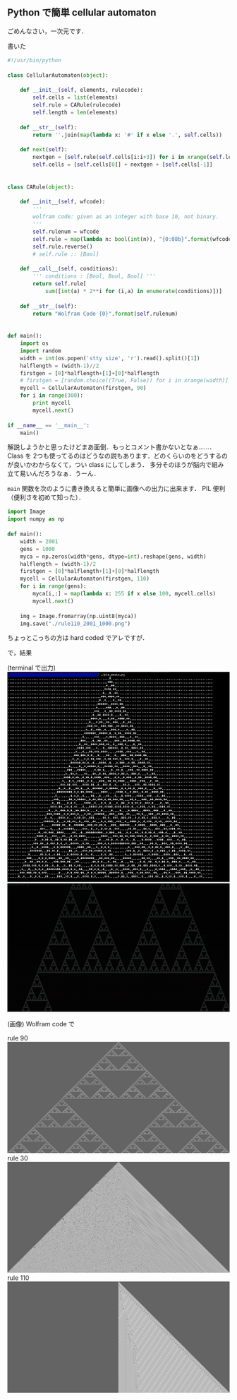 Python で簡単 cellular automaton
---------------------------------

ごめんなさい，一次元です．

書いた

```python
#!/usr/bin/python

class CellularAutomaton(object):
    
    def __init__(self, elements, rulecode):
        self.cells = list(elements)
        self.rule = CARule(rulecode)
        self.length = len(elements)
    
    def __str__(self):
        return ''.join(map(lambda x: '#' if x else '.', self.cells))
    
    def next(self):
        nextgen = [self.rule(self.cells[i:i+3]) for i in xrange(self.length-2)]
        self.cells = [self.cells[0]] + nextgen + [self.cells[-1]]
    

class CARule(object):
    
    def __init__(self, wfcode):
        '''
        wolfram code: given as an integer with base 10, not binary.
        '''
        self.rulenum = wfcode
        self.rule = map(lambda n: bool(int(n)), "{0:08b}".format(wfcode))
        self.rule.reverse()
        # self.rule :: [Bool]
    
    def __call__(self, conditions):
        ''' conditions : [Bool, Bool, Bool] '''
        return self.rule[
            sum([int(a) * 2**i for (i,a) in enumerate(conditions)])]
    
    def __str__(self):
        return "Wolfram Code {0}".format(self.rulenum)


def main():
    import os
    import random
    width = int(os.popen('stty size', 'r').read().split()[1])
    halflength = (width-1)//2
    firstgen = [0]*halflength+[1]+[0]*halflength
    # firstgen = [random.choice((True, False)) for i in xrange(width)] for random initializing.
    mycell = CellularAutomaton(firstgen, 90)
    for i in range(300):
        print mycell
        mycell.next()

if __name__ == '__main__':
    main()

```

解説しようかと思ったけどまあ面倒．もっとコメント書かないとなぁ……．
Class を 2つも使ってるのはどうなの説もあります．どのくらいのをどうするのが良いかわからなくて，つい class にしてしまう．
多分そのほうが脳内で組み立て易いんだろうなぁ．うーん．

`main` 関数を次のように書き換えると簡単に画像への出力に出来ます． PIL 便利（便利さを初めて知った）．

```python
import Image
import numpy as np

def main():
    width = 2001
    gens = 1000
    myca = np.zeros(width*gens, dtype=int).reshape(gens, width)
    halflength = (width-1)/2
    firstgen = [0]*halflength+[1]+[0]*halflength
    mycell = CellularAutomaton(firstgen, 110)
    for i in range(gens):
        myca[i,:] = map(lambda x: 255 if x else 100, mycell.cells)
        mycell.next()
    
    img = Image.fromarray(np.uint8(myca))
    img.save("./rule110_2001_1000.png")

```

ちょっとこっちの方は hard coded でアレですが．


で，結果

(terminal で出力)
![CA1.png](../../Pictures/1Nov2013.cellularautomaton1.png?raw=true)
![CA2.png](../../Pictures/1Nov2013.cellularautomaton2.png?raw=true)

(画像)
Wolfram code で

rule 90
![rule 90](../../Pictures/1Nov2013.rule90.png)
rule 30
![rule 30](../../Pictures/1Nov2013.rule30.png)
rule 110
![rule 110](../../Pictures/1Nov2013.rule110.png)



